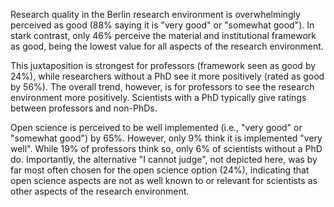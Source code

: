 Research quality in the Berlin research environment is overwhelmingly perceived as good (88% saying it is "very good" or "somewhat good"). In stark contrast, only 46% perceive the material and institutional framework as good, being the lowest value for all aspects of the research environment. 

This juxtaposition is strongest for professors (framework seen as good by 24%), while researchers without a PhD see it more positively (rated as good by 56%). The overall trend, however, is for professors to see the research environment more positively. Scientists with a PhD typically give ratings between professors and non-PhDs. 

Open science is perceived to be well implemented (i.e., "very good" or "somewhat good") by 65%. However, only 9% think it is implemented "very well". While 19% of professors think so, only 6% of scientists without a PhD do. Importantly, the alternative "I cannot judge", not depicted here, was by far most often chosen for the open science option (24%), indicating that open science aspects are not as well known to or relevant for scientists as other aspects of the research environment. 
